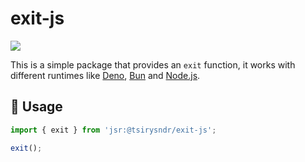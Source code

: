 # exit-js

[![](https://jsr.io/badges/@tsirysndr/exit-js)](https://jsr.io/@tsirysndr/exit-js)

This is a simple package that provides an `exit` function, it works with different runtimes like [Deno](https://deno.com/), [Bun](https://bun.sh/) and [Node.js](https://nodejs.org/).

## 🚀 Usage

```typescript
import { exit } from 'jsr:@tsirysndr/exit-js';

exit();

```
